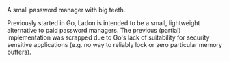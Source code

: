 A small password manager with big teeth.

Previously started in Go, Ladon is intended to be a small, lightweight
alternative to paid password managers. The previous (partial) implementation
was scrapped due to Go's lack of suitability for security sensitive
applications (e.g. no way to reliably lock or zero particular memory buffers).

